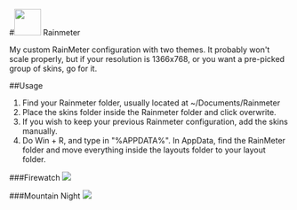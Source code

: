 #<img src="https://cdn2.iconfinder.com/data/icons/metro-uinvert-dock/256/Rainmeter.png" width="48"> Rainmeter

My custom RainMeter configuration with two themes. It probably won't scale properly, but if your resolution is 1366x768, or you want a pre-picked group of skins, go for it.

##Usage
1. Find your Rainmeter folder, usually located at ~/Documents/Rainmeter
2. Place the skins folder inside the Rainmeter folder and click overwrite.
3. If you wish to keep your previous Rainmeter configuration, add the skins manually.
4. Do Win + R, and type in "%APPDATA%". In AppData, find the RainMeter folder and move everything inside the layouts folder to your layout folder.

###Firewatch
<img src="https://i.imgur.com/oNG9ub0.png"> 

###Mountain Night
<img src="http://i.imgur.com/vZ6WH40.png">
